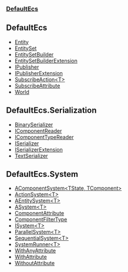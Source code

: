 ### [DefaultEcs](./DefaultEcs.md 'DefaultEcs')
<a name='DefaultEcs'></a>
## DefaultEcs
- [Entity](./DefaultEcs-Entity.md 'DefaultEcs.Entity')
- [EntitySet](./DefaultEcs-EntitySet.md 'DefaultEcs.EntitySet')
- [EntitySetBuilder](./DefaultEcs-EntitySetBuilder.md 'DefaultEcs.EntitySetBuilder')
- [EntitySetBuilderExtension](./DefaultEcs-EntitySetBuilderExtension.md 'DefaultEcs.EntitySetBuilderExtension')
- [IPublisher](./DefaultEcs-IPublisher.md 'DefaultEcs.IPublisher')
- [IPublisherExtension](./DefaultEcs-IPublisherExtension.md 'DefaultEcs.IPublisherExtension')
- [SubscribeAction&lt;T&gt;](./DefaultEcs-SubscribeAction-T-.md 'DefaultEcs.SubscribeAction&lt;T&gt;')
- [SubscribeAttribute](./DefaultEcs-SubscribeAttribute.md 'DefaultEcs.SubscribeAttribute')
- [World](./DefaultEcs-World.md 'DefaultEcs.World')
<a name='DefaultEcs-Serialization'></a>
## DefaultEcs.Serialization
- [BinarySerializer](./DefaultEcs-Serialization-BinarySerializer.md 'DefaultEcs.Serialization.BinarySerializer')
- [IComponentReader](./DefaultEcs-Serialization-IComponentReader.md 'DefaultEcs.Serialization.IComponentReader')
- [IComponentTypeReader](./DefaultEcs-Serialization-IComponentTypeReader.md 'DefaultEcs.Serialization.IComponentTypeReader')
- [ISerializer](./DefaultEcs-Serialization-ISerializer.md 'DefaultEcs.Serialization.ISerializer')
- [ISerializerExtension](./DefaultEcs-Serialization-ISerializerExtension.md 'DefaultEcs.Serialization.ISerializerExtension')
- [TextSerializer](./DefaultEcs-Serialization-TextSerializer.md 'DefaultEcs.Serialization.TextSerializer')
<a name='DefaultEcs-System'></a>
## DefaultEcs.System
- [AComponentSystem&lt;TState, TComponent&gt;](./DefaultEcs-System-AComponentSystem-TState-_TComponent-.md 'DefaultEcs.System.AComponentSystem&lt;TState, TComponent&gt;')
- [ActionSystem&lt;T&gt;](./DefaultEcs-System-ActionSystem-T-.md 'DefaultEcs.System.ActionSystem&lt;T&gt;')
- [AEntitySystem&lt;T&gt;](./DefaultEcs-System-AEntitySystem-T-.md 'DefaultEcs.System.AEntitySystem&lt;T&gt;')
- [ASystem&lt;T&gt;](./DefaultEcs-System-ASystem-T-.md 'DefaultEcs.System.ASystem&lt;T&gt;')
- [ComponentAttribute](./DefaultEcs-System-ComponentAttribute.md 'DefaultEcs.System.ComponentAttribute')
- [ComponentFilterType](./DefaultEcs-System-ComponentFilterType.md 'DefaultEcs.System.ComponentFilterType')
- [ISystem&lt;T&gt;](./DefaultEcs-System-ISystem-T-.md 'DefaultEcs.System.ISystem&lt;T&gt;')
- [ParallelSystem&lt;T&gt;](./DefaultEcs-System-ParallelSystem-T-.md 'DefaultEcs.System.ParallelSystem&lt;T&gt;')
- [SequentialSystem&lt;T&gt;](./DefaultEcs-System-SequentialSystem-T-.md 'DefaultEcs.System.SequentialSystem&lt;T&gt;')
- [SystemRunner&lt;T&gt;](./DefaultEcs-System-SystemRunner-T-.md 'DefaultEcs.System.SystemRunner&lt;T&gt;')
- [WithAnyAttribute](./DefaultEcs-System-WithAnyAttribute.md 'DefaultEcs.System.WithAnyAttribute')
- [WithAttribute](./DefaultEcs-System-WithAttribute.md 'DefaultEcs.System.WithAttribute')
- [WithoutAttribute](./DefaultEcs-System-WithoutAttribute.md 'DefaultEcs.System.WithoutAttribute')
